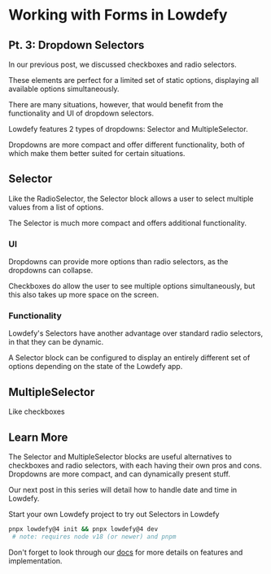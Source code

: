 # Working with Forms in Lowdefy

## Pt. 3: Dropdown Selectors

In our previous post, we discussed checkboxes and radio selectors.

These elements are perfect for a limited set of static options, displaying all available options simultaneously.

There are many situations, however, that would benefit from the functionality and UI of dropdown selectors.

Lowdefy features 2 types of dropdowns: Selector and MultipleSelector.

Dropdowns are more compact and offer different functionality, both of which make them better suited for certain situations.

## Selector

Like the RadioSelector, the Selector block allows a user to select multiple values from a list of options.

The Selector is much more compact and offers additional functionality.

### UI

Dropdowns can provide more options than radio selectors, as the dropdowns can collapse.

Checkboxes do allow the user to see multiple options simultaneously, but this also takes up more space on the screen.

### Functionality

Lowdefy's Selectors have another advantage over standard radio selectors, in that they can be dynamic.

A Selector block can be configured to display an entirely different set of options depending on the state of the Lowdefy app.

## MultipleSelector

Like checkboxes

## Learn More

The Selector and MultipleSelector blocks are useful alternatives to checkboxes and radio selectors, with each having their own pros and cons. Dropdowns are more compact, and can dynamically present stuff.

Our next post in this series will detail how to handle date and time in Lowdefy.

Start your own Lowdefy project to try out Selectors in Lowdefy

```bash
pnpx lowdefy@4 init && pnpx lowdefy@4 dev
 # note: requires node v18 (or newer) and pnpm
```

Don't forget to look through our [docs](https://docs.lowdefy.com/Selector) for more details on features and implementation.
